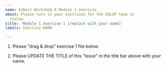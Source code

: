 ```yaml
---
name: Submit Workshop 4 Module 1 exercise
about: Please turn in your exercises for the GALUP team to
  review.
title: 'Module 1 exercise 1 [replace with your name]'
labels: Exercise W4M0

---
```


1. Please "drag & drop" exercise 1 file below.

2. Please UPDATE THE TITLE of this "Issue" in the title bar above with your name.
